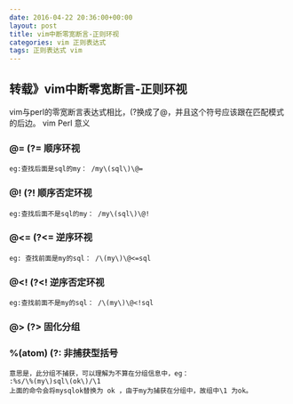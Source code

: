 ```yaml
---
date: 2016-04-22 20:36:00+00:00
layout: post
title: vim中断零宽断言-正则环视
categories: vim 正则表达式
tags: 正则表达式 vim
---
```


## 转载》vim中断零宽断言-正则环视

vim与perl的零宽断言表达式相比，(?换成了\@，并且这个符号应该跟在匹配模式的后边。
vim Perl 意义

### \@=   (?= 顺序环视
	eg:查找后面是sql的my： /my\(sql\)\@=

### \@!   (?! 顺序否定环视
	eg:查找后面不是sql的my： /my\(sql\)\@!

### \@<=   (?<= 逆序环视
	eg: 查找前面是my的sql： /\(my\)\@<=sql

### \@<!   (?<! 逆序否定环视
	eg:查找前面不是my的sql： /\(my\)\@<!sql

### \@>   (?> 固化分组

### \%(atom\)   (?: 非捕获型括号
	意思是，此分组不捕获，可以理解为不算在分组信息中，eg：
	:%s/\%(my\)sql\(ok\)/\1
	上面的命令会将mysqlok替换为 ok ，由于my为捕获在分组中，故组中\1 为ok。
